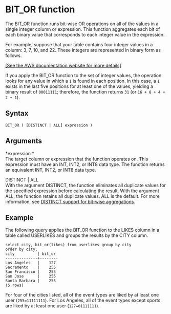 # BIT\_OR function<a name="r_BIT_OR"></a>

The BIT\_OR function runs bit\-wise OR operations on all of the values in a single integer column or expression\. This function aggregates each bit of each binary value that corresponds to each integer value in the expression\.

For example, suppose that your table contains four integer values in a column: 3, 7, 10, and 22\. These integers are represented in binary form as follows\.

[\[See the AWS documentation website for more details\]](http://docs.aws.amazon.com/redshift/latest/dg/r_BIT_OR.html)

If you apply the BIT\_OR function to the set of integer values, the operation looks for any value in which a `1` is found in each position\. In this case, a `1` exists in the last five positions for at least one of the values, yielding a binary result of `00011111`; therefore, the function returns `31` \(or `16 + 8 + 4 + 2 + 1`\)\.

## Syntax<a name="r_BIT_OR-synopsis"></a>

```
BIT_OR ( [DISTINCT | ALL] expression )
```

## Arguments<a name="r_BIT_OR-arguments"></a>

 *expression *   
The target column or expression that the function operates on\. This expression must have an INT, INT2, or INT8 data type\. The function returns an equivalent INT, INT2, or INT8 data type\.

DISTINCT \| ALL  
With the argument DISTINCT, the function eliminates all duplicate values for the specified expression before calculating the result\. With the argument ALL, the function retains all duplicate values\. ALL is the default\. For more information, see [DISTINCT support for bit\-wise aggregations](c_bitwise_aggregate_functions.md#distinct-support-for-bit-wise-aggregations)\.

## Example<a name="r_bit_or_example"></a>

The following query applies the BIT\_OR function to the LIKES column in a table called USERLIKES and groups the results by the CITY column\.

```
select city, bit_or(likes) from userlikes group by city
order by city;
city          | bit_or
--------------+--------
Los Angeles   |    127
Sacramento    |    255
San Francisco |    255
San Jose      |    255
Santa Barbara |    255
(5 rows)
```

For four of the cities listed, all of the event types are liked by at least one user \(`255=11111111`\)\. For Los Angeles, all of the event types except sports are liked by at least one user \(`127=01111111`\)\.